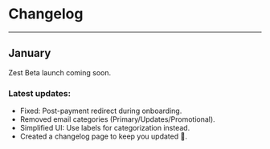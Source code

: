 # Changelog


---
## January

Zest Beta launch coming soon.

### Latest updates:

- Fixed: Post-payment redirect during onboarding.
- Removed email categories (Primary/Updates/Promotional).
- Simplified UI: Use labels for categorization instead.
- Created a changelog page to keep you updated 👀. 


